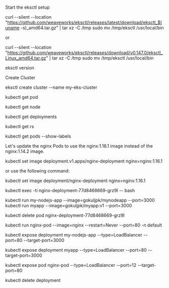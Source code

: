 Start the eksctl setup

curl --silent --location "https://github.com/weaveworks/eksctl/releases/latest/download/eksctl_$(uname -s)_amd64.tar.gz" | tar xz -C /tmp
sudo mv /tmp/eksctl /usr/local/bin

or

curl --silent --location "https://github.com/weaveworks/eksctl/releases/download/v0.147.0/eksctl_Linux_amd64.tar.gz" | tar xz -C /tmp
sudo mv /tmp/eksctl /usr/local/bin


eksctl version

Create Cluster

eksctl create cluster --name my-eks-cluster  


kubectl get pod

kubectl get node

kubectl get deployments

kubectl get rs

kubectl get pods --show-labels

Let's update the nginx Pods to use the nginx:1.16.1 image instead of the nginx:1.14.2 image.

kubectl set image deployment.v1.apps/nginx-deployment nginx=nginx:1.16.1

or use the following command:

kubectl set image deployment/nginx-deployment nginx=nginx:1.16.1

kubectl exec -ti nginx-deployment-77d8468669-grz9l  -- bash

kubectl run my-nodejs-app --image=gokuljpk/mynodeapp --port=3000
kubectl run myapp --image=gokuljpk/myapp:v1 --port=3000

kubectl delete pod nginx-deployment-77d8468669-grz9l

kubectl run nginx-pod --image=nginx --restart=Never --port=80 -n default

kubectl expose deployment my-nodejs-app --type=LoadBalancer --port=80 --target-port=3000

kubectl expose deployment myapp --type=LoadBalancer --port=80 --target-port=3000

kubectl expose pod nginx-pod --type=LoadBalancer --port=12 --target-port=80

kubectl delete deployment <deployment-name>
